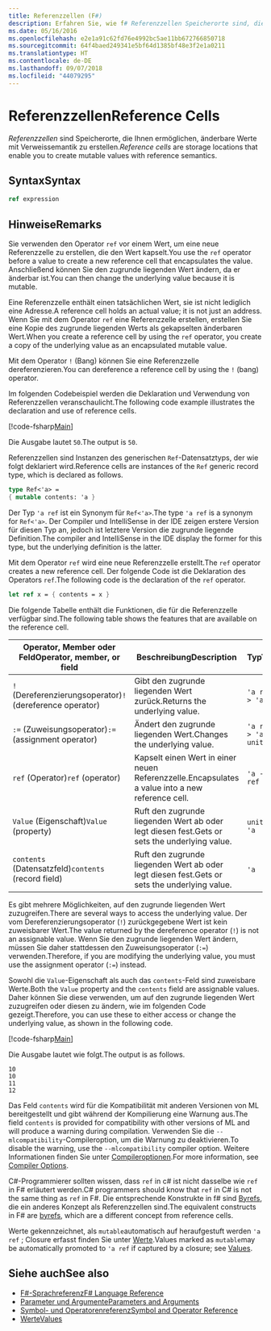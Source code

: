 ```yaml
---
title: Referenzzellen (F#)
description: Erfahren Sie, wie f# Referenzzellen Speicherorte sind, die Ihnen ermöglichen, änderbare Werte mit Verweissemantik zu erstellen.
ms.date: 05/16/2016
ms.openlocfilehash: e2e1a91c62fd76e4992bc5ae11bb672766850718
ms.sourcegitcommit: 64f4baed249341e5bf64d1385bf48e3f2e1a0211
ms.translationtype: HT
ms.contentlocale: de-DE
ms.lasthandoff: 09/07/2018
ms.locfileid: "44079295"
---
```

# <a name="reference-cells"></a><span data-ttu-id="e8352-103">Referenzzellen</span><span class="sxs-lookup"><span data-stu-id="e8352-103">Reference Cells</span></span>

<span data-ttu-id="e8352-104">*Referenzzellen* sind Speicherorte, die Ihnen ermöglichen, änderbare Werte mit Verweissemantik zu erstellen.</span><span class="sxs-lookup"><span data-stu-id="e8352-104">*Reference cells* are storage locations that enable you to create mutable values with reference semantics.</span></span>

## <a name="syntax"></a><span data-ttu-id="e8352-105">Syntax</span><span class="sxs-lookup"><span data-stu-id="e8352-105">Syntax</span></span>

```fsharp
ref expression
```

## <a name="remarks"></a><span data-ttu-id="e8352-106">Hinweise</span><span class="sxs-lookup"><span data-stu-id="e8352-106">Remarks</span></span>

<span data-ttu-id="e8352-107">Sie verwenden den Operator `ref` vor einem Wert, um eine neue Referenzzelle zu erstellen, die den Wert kapselt.</span><span class="sxs-lookup"><span data-stu-id="e8352-107">You use the `ref` operator before a value to create a new reference cell that encapsulates the value.</span></span> <span data-ttu-id="e8352-108">Anschließend können Sie den zugrunde liegenden Wert ändern, da er änderbar ist.</span><span class="sxs-lookup"><span data-stu-id="e8352-108">You can then change the underlying value because it is mutable.</span></span>

<span data-ttu-id="e8352-109">Eine Referenzzelle enthält einen tatsächlichen Wert, sie ist nicht lediglich eine Adresse.</span><span class="sxs-lookup"><span data-stu-id="e8352-109">A reference cell holds an actual value; it is not just an address.</span></span> <span data-ttu-id="e8352-110">Wenn Sie mit dem Operator `ref` eine Referenzzelle erstellen, erstellen Sie eine Kopie des zugrunde liegenden Werts als gekapselten änderbaren Wert.</span><span class="sxs-lookup"><span data-stu-id="e8352-110">When you create a reference cell by using the `ref` operator, you create a copy of the underlying value as an encapsulated mutable value.</span></span>

<span data-ttu-id="e8352-111">Mit dem Operator `!` (Bang) können Sie eine Referenzzelle dereferenzieren.</span><span class="sxs-lookup"><span data-stu-id="e8352-111">You can dereference a reference cell by using the `!` (bang) operator.</span></span>

<span data-ttu-id="e8352-112">Im folgenden Codebeispiel werden die Deklaration und Verwendung von Referenzzellen veranschaulicht.</span><span class="sxs-lookup"><span data-stu-id="e8352-112">The following code example illustrates the declaration and use of reference cells.</span></span>

[!code-fsharp[Main](../../../samples/snippets/fsharp/lang-ref-1/snippet2201.fs)]

<span data-ttu-id="e8352-113">Die Ausgabe lautet `50`.</span><span class="sxs-lookup"><span data-stu-id="e8352-113">The output is `50`.</span></span>

<span data-ttu-id="e8352-114">Referenzzellen sind Instanzen des generischen `Ref`-Datensatztyps, der wie folgt deklariert wird.</span><span class="sxs-lookup"><span data-stu-id="e8352-114">Reference cells are instances of the `Ref` generic record type, which is declared as follows.</span></span>

```fsharp
type Ref<'a> =
{ mutable contents: 'a }
```

<span data-ttu-id="e8352-115">Der Typ `'a ref` ist ein Synonym für `Ref<'a>`.</span><span class="sxs-lookup"><span data-stu-id="e8352-115">The type `'a ref` is a synonym for `Ref<'a>`.</span></span> <span data-ttu-id="e8352-116">Der Compiler und IntelliSense in der IDE zeigen erstere Version für diesen Typ an, jedoch ist letztere Version die zugrunde liegende Definition.</span><span class="sxs-lookup"><span data-stu-id="e8352-116">The compiler and IntelliSense in the IDE display the former for this type, but the underlying definition is the latter.</span></span>

<span data-ttu-id="e8352-117">Mit dem Operator `ref` wird eine neue Referenzzelle erstellt.</span><span class="sxs-lookup"><span data-stu-id="e8352-117">The `ref` operator creates a new reference cell.</span></span> <span data-ttu-id="e8352-118">Der folgende Code ist die Deklaration des Operators `ref`.</span><span class="sxs-lookup"><span data-stu-id="e8352-118">The following code is the declaration of the `ref` operator.</span></span>

```fsharp
let ref x = { contents = x }
```

<span data-ttu-id="e8352-119">Die folgende Tabelle enthält die Funktionen, die für die Referenzzelle verfügbar sind.</span><span class="sxs-lookup"><span data-stu-id="e8352-119">The following table shows the features that are available on the reference cell.</span></span>

|<span data-ttu-id="e8352-120">Operator, Member oder Feld</span><span class="sxs-lookup"><span data-stu-id="e8352-120">Operator, member, or field</span></span>|<span data-ttu-id="e8352-121">Beschreibung</span><span class="sxs-lookup"><span data-stu-id="e8352-121">Description</span></span>|<span data-ttu-id="e8352-122">Typ</span><span class="sxs-lookup"><span data-stu-id="e8352-122">Type</span></span>|<span data-ttu-id="e8352-123">Definition</span><span class="sxs-lookup"><span data-stu-id="e8352-123">Definition</span></span>|
|--------------------------|-----------|----|----------|
|<span data-ttu-id="e8352-124">`!` (Dereferenzierungsoperator)</span><span class="sxs-lookup"><span data-stu-id="e8352-124">`!` (dereference operator)</span></span>|<span data-ttu-id="e8352-125">Gibt den zugrunde liegenden Wert zurück.</span><span class="sxs-lookup"><span data-stu-id="e8352-125">Returns the underlying value.</span></span>|`'a ref -> 'a`|`let (!) r = r.contents`|
|<span data-ttu-id="e8352-126">`:=` (Zuweisungsoperator)</span><span class="sxs-lookup"><span data-stu-id="e8352-126">`:=` (assignment operator)</span></span>|<span data-ttu-id="e8352-127">Ändert den zugrunde liegenden Wert.</span><span class="sxs-lookup"><span data-stu-id="e8352-127">Changes the underlying value.</span></span>|`'a ref -> 'a -> unit`|`let (:=) r x = r.contents <- x`|
|<span data-ttu-id="e8352-128">`ref` (Operator)</span><span class="sxs-lookup"><span data-stu-id="e8352-128">`ref` (operator)</span></span>|<span data-ttu-id="e8352-129">Kapselt einen Wert in einer neuen Referenzzelle.</span><span class="sxs-lookup"><span data-stu-id="e8352-129">Encapsulates a value into a new reference cell.</span></span>|`'a -> 'a ref`|`let ref x = { contents = x }`|
|<span data-ttu-id="e8352-130">`Value` (Eigenschaft)</span><span class="sxs-lookup"><span data-stu-id="e8352-130">`Value` (property)</span></span>|<span data-ttu-id="e8352-131">Ruft den zugrunde liegenden Wert ab oder legt diesen fest.</span><span class="sxs-lookup"><span data-stu-id="e8352-131">Gets or sets the underlying value.</span></span>|`unit -> 'a`|`member x.Value = x.contents`|
|<span data-ttu-id="e8352-132">`contents` (Datensatzfeld)</span><span class="sxs-lookup"><span data-stu-id="e8352-132">`contents` (record field)</span></span>|<span data-ttu-id="e8352-133">Ruft den zugrunde liegenden Wert ab oder legt diesen fest.</span><span class="sxs-lookup"><span data-stu-id="e8352-133">Gets or sets the underlying value.</span></span>|`'a`|`let ref x = { contents = x }`|
<span data-ttu-id="e8352-134">Es gibt mehrere Möglichkeiten, auf den zugrunde liegenden Wert zuzugreifen.</span><span class="sxs-lookup"><span data-stu-id="e8352-134">There are several ways to access the underlying value.</span></span> <span data-ttu-id="e8352-135">Der vom Dereferenzierungsoperator (`!`) zurückgegebene Wert ist kein zuweisbarer Wert.</span><span class="sxs-lookup"><span data-stu-id="e8352-135">The value returned by the dereference operator (`!`) is not an assignable value.</span></span> <span data-ttu-id="e8352-136">Wenn Sie den zugrunde liegenden Wert ändern, müssen Sie daher stattdessen den Zuweisungsoperator (`:=`) verwenden.</span><span class="sxs-lookup"><span data-stu-id="e8352-136">Therefore, if you are modifying the underlying value, you must use the assignment operator (`:=`) instead.</span></span>

<span data-ttu-id="e8352-137">Sowohl die `Value`-Eigenschaft als auch das `contents`-Feld sind zuweisbare Werte.</span><span class="sxs-lookup"><span data-stu-id="e8352-137">Both the `Value` property and the `contents` field are assignable values.</span></span> <span data-ttu-id="e8352-138">Daher können Sie diese verwenden, um auf den zugrunde liegenden Wert zuzugreifen oder diesen zu ändern, wie im folgenden Code gezeigt.</span><span class="sxs-lookup"><span data-stu-id="e8352-138">Therefore, you can use these to either access or change the underlying value, as shown in the following code.</span></span>

[!code-fsharp[Main](../../../samples/snippets/fsharp/lang-ref-1/snippet2203.fs)]

<span data-ttu-id="e8352-139">Die Ausgabe lautet wie folgt.</span><span class="sxs-lookup"><span data-stu-id="e8352-139">The output is as follows.</span></span>

```
10
10
11
12
```

<span data-ttu-id="e8352-140">Das Feld `contents` wird für die Kompatibilität mit anderen Versionen von ML bereitgestellt und gibt während der Kompilierung eine Warnung aus.</span><span class="sxs-lookup"><span data-stu-id="e8352-140">The field `contents` is provided for compatibility with other versions of ML and will produce a warning during compilation.</span></span> <span data-ttu-id="e8352-141">Verwenden Sie die `--mlcompatibility`-Compileroption, um die Warnung zu deaktivieren.</span><span class="sxs-lookup"><span data-stu-id="e8352-141">To disable the warning, use the `--mlcompatibility` compiler option.</span></span> <span data-ttu-id="e8352-142">Weitere Informationen finden Sie unter [Compileroptionen](compiler-options.md).</span><span class="sxs-lookup"><span data-stu-id="e8352-142">For more information, see [Compiler Options](compiler-options.md).</span></span>

<span data-ttu-id="e8352-143">C#-Programmierer sollten wissen, dass `ref` in c# ist nicht dasselbe wie `ref` in F# erläutert werden.</span><span class="sxs-lookup"><span data-stu-id="e8352-143">C# programmers should know that `ref` in C# is not the same thing as `ref` in F#.</span></span> <span data-ttu-id="e8352-144">Die entsprechende Konstrukte in f# sind [Byrefs](byrefs.md), die ein anderes Konzept als Referenzzellen sind.</span><span class="sxs-lookup"><span data-stu-id="e8352-144">The equivalent constructs in F# are [byrefs](byrefs.md), which are a different concept from reference cells.</span></span>

<span data-ttu-id="e8352-145">Werte gekennzeichnet, als `mutable`automatisch auf heraufgestuft werden `'a ref` ; Closure erfasst finden Sie unter [Werte](values/index.md).</span><span class="sxs-lookup"><span data-stu-id="e8352-145">Values marked as `mutable`may be automatically promoted to `'a ref` if captured by a closure; see [Values](values/index.md).</span></span>

## <a name="see-also"></a><span data-ttu-id="e8352-146">Siehe auch</span><span class="sxs-lookup"><span data-stu-id="e8352-146">See also</span></span>

- [<span data-ttu-id="e8352-147">F#-Sprachreferenz</span><span class="sxs-lookup"><span data-stu-id="e8352-147">F# Language Reference</span></span>](index.md)
- [<span data-ttu-id="e8352-148">Parameter und Argumente</span><span class="sxs-lookup"><span data-stu-id="e8352-148">Parameters and Arguments</span></span>](parameters-and-arguments.md)
- [<span data-ttu-id="e8352-149">Symbol- und Operatorenreferenz</span><span class="sxs-lookup"><span data-stu-id="e8352-149">Symbol and Operator Reference</span></span>](symbol-and-operator-reference/index.md)
- [<span data-ttu-id="e8352-150">Werte</span><span class="sxs-lookup"><span data-stu-id="e8352-150">Values</span></span>](values/index.md)
